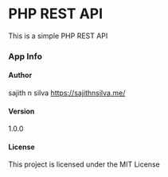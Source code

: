 # PHP REST API
This is a simple PHP REST API

### App Info
#### Author
sajith n silva https://sajithnsilva.me/ 
#### Version
1.0.0
#### License
This project is licensed under the MIT License